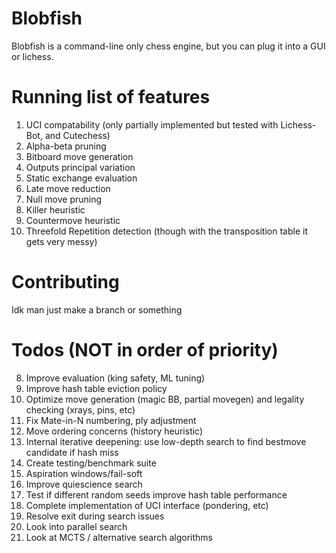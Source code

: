 # Blobfish

Blobfish is a command-line only chess engine, but you can plug it into a GUI or lichess.

# Running list of features
1. UCI compatability (only partially implemented but tested with Lichess-Bot, and Cutechess)
4. Alpha-beta pruning
2. Bitboard move generation
3. Outputs principal variation
6. Static exchange evaluation
4. Late move reduction
5. Null move pruning
6. Killer heuristic
7. Countermove heuristic
7. Threefold Repetition detection (though with the transposition table it gets very messy)

# Contributing

Idk man just make a branch or something

# Todos (NOT in order of priority)
8. Improve evaluation (king safety, ML tuning)
1. Improve hash table eviction policy
1. Optimize move generation (magic BB, partial movegen) and legality checking (xrays, pins, etc) 
10. Fix Mate-in-N numbering, ply adjustment
7. Move ordering concerns (history heuristic)
10. Internal iterative deepening: use low-depth search to find bestmove candidate if hash miss
3. Create testing/benchmark suite
7. Aspiration windows/fail-soft
4. Improve quiescience search
9. Test if different random seeds improve hash table performance
6. Complete implementation of UCI interface (pondering, etc)
6. Resolve exit during search issues
1. Look into parallel search
9. Look at MCTS / alternative search algorithms
